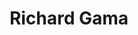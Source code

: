---
title:  "Richard Gama"
metadate: "hide"
categories: [ Premium, UI, Graphics ]
image: "/assets/images/story.jpg"
visit: "https://crmrkt.com/jVMvBb"
---